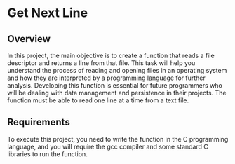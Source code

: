 # Get Next Line
## Overview
In this project, the main objective is to create a function that reads a file descriptor and returns a line from that file. This task will help you understand the process of reading and opening files in an operating system and how they are interpreted by a programming language for further analysis. Developing this function is essential for future programmers who will be dealing with data management and persistence in their projects. The function must be able to read one line at a time from a text file.

## Requirements
To execute this project, you need to write the function in the C programming language, and you will require the gcc compiler and some standard C libraries to run the function.
